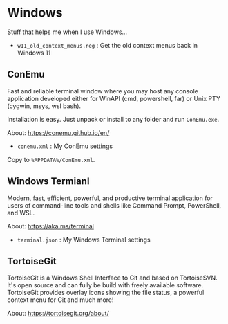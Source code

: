 # Windows

Stuff that helps me when I use Windows...

* `w11_old_context_menus.reg` : Get the old context menus back in Windows 11

## ConEmu

Fast and reliable terminal window where you may host any console application developed either for WinAPI (cmd, powershell, far) or Unix PTY (cygwin, msys, wsl bash). 

Installation is easy. Just unpack or install to any folder and run `ConEmu.exe`.

About: <https://conemu.github.io/en/>

* `conemu.xml` : My ConEmu settings

Copy to `%APPDATA%/ConEmu.xml`.

## Windows Termianl

Modern, fast, efficient, powerful, and productive terminal application for users of command-line tools and shells like Command Prompt, PowerShell, and WSL.

About: <https://aka.ms/terminal>

* `terminal.json` : My Windows Terminal settings

## TortoiseGit

TortoiseGit is a Windows Shell Interface to Git and based on TortoiseSVN.
It's open source and can fully be build with freely available software.
TortoiseGit provides overlay icons showing the file status, a powerful context menu for Git and much more!

About: <https://tortoisegit.org/about/>